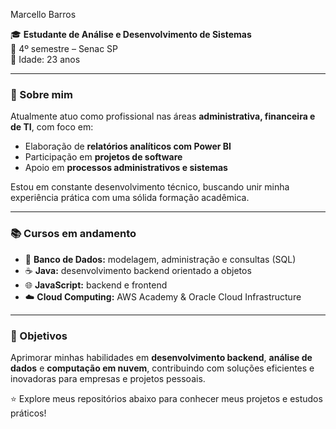 Marcello Barros

🎓 **Estudante de Análise e Desenvolvimento de Sistemas**  
📍 4º semestre – Senac SP  
📅 Idade: 23 anos

---

### 💼 Sobre mim

Atualmente atuo como profissional nas áreas **administrativa, financeira e de TI**, com foco em:

- Elaboração de **relatórios analíticos com Power BI**
- Participação em **projetos de software**
- Apoio em **processos administrativos e sistemas**

Estou em constante desenvolvimento técnico, buscando unir minha experiência prática com uma sólida formação acadêmica.

---

### 📚 Cursos em andamento

- 🧠 **Banco de Dados:** modelagem, administração e consultas (SQL)
- ☕ **Java:** desenvolvimento backend orientado a objetos
- 🌐 **JavaScript:** backend e frontend
- ☁️ **Cloud Computing:** AWS Academy & Oracle Cloud Infrastructure

---

### 🚀 Objetivos

Aprimorar minhas habilidades em **desenvolvimento backend**, **análise de dados** e **computação em nuvem**, contribuindo com soluções eficientes e inovadoras para empresas e projetos pessoais.


⭐ Explore meus repositórios abaixo para conhecer meus projetos e estudos práticos!

